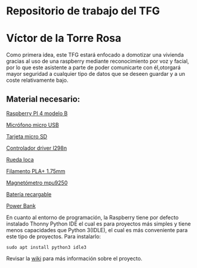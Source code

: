 # Repositorio de trabajo del TFG
# Víctor de la Torre Rosa

Como primera idea, este TFG estará enfocado a domotizar una vivienda
gracias al uso de una raspberry mediante reconocimiento por voz y facial, por lo
que este asistente a parte de poder comunicarte con él,otorgará mayor seguridad 
a cualquier tipo de datos que se deseen guardar y a un coste relativamente bajo.

## Material necesario:

[Raspberry PI 4 modelo B](https://www.amazon.es/Raspberry-Modelo-Cortex-A72-1-50GHz-Bluetooth/dp/B0CJ4XHZ4G/ref=sr_1_1_sspa?__mk_es_ES=%C3%85M%C3%85%C5%BD%C3%95%C3%91&crid=2PC3BKPDGNP9T&dib=eyJ2IjoiMSJ9.JC3sH7yAJO39e093s-s2MB6--RiRzs-pjKdtN28bw4srryrt8yXVd_wlzPO6hZgCq65K9AIH0sEG8kIDFgwSwnUxb_3y7JMFhehZRV-qRK4q7s-8fuFh4BpcBpOn1te7EJRr5AVPRmkBUKH2ti3ZGQohnMS5g0jRL4OfybnpCzHtRZgkbL3BvtNnmg6A5q_bO4v8Zi9Tdfq2Zysh5MiLonG4nbrQSjwAGCp623wJUGLhmTqBmGMq7fRzUz901oXxqFyWpDAWdAaHiye8vOZ3lhnQlDJQ0a11zAcqKcjIi5Q.MRYY3SQNXola7rxlXhBrxfLWnvFT1A1Et7W2cSlP5Eo&dib_tag=se&keywords=RASPBERRY+PI+4&qid=1720372489&s=computers&sprefix=raspberry+pi+4%2Ccomputers%2C125&sr=1-1-spons&sp_csd=d2lkZ2V0TmFtZT1zcF9hdGY&psc=1)  

[Micrófono micro USB](https://www.amazon.es/gp/product/B08BHM9VVW/ref=ox_sc_act_title_1?smid=A19HXCV96LJNAY&psc=1)

[Tarjeta micro SD](https://es.aliexpress.com/item/1005004635543631.html?src=google&src=google&albch=shopping&acnt=439-079-4345&slnk=&plac=&mtctp=&albbt=Google_7_shopping&albagn=888888&isSmbAutoCall=false&needSmbHouyi=false&albcp=18928172568&albag=&trgt=&crea=es1005004635543631&netw=x&device=c&albpg=&albpd=es1005004635543631&gclid=CjwKCAjwjaWoBhAmEiwAXz8DBYf6haE6xSgjybUdS7EWzRFEFk05sSMhARAr1vwOo0HNLKLyF9iLgBoCo6UQAvD_BwE&gclsrc=aw.ds&aff_fcid=3aec91ffbc8a497c9827789aa2d28dc9-1695144512619-01772-UneMJZVf&aff_fsk=UneMJZVf&aff_platform=aaf&sk=UneMJZVf&aff_trace_key=3aec91ffbc8a497c9827789aa2d28dc9-1695144512619-01772-UneMJZVf&terminal_id=30f772f43aff415480e751d9893a0371&afSmartRedirect=y)

[Controlador driver l298n](https://www.amazon.es/OcioDual-Controlador-Motores-Driver-Stepper/dp/B07YNR5KWP/ref=asc_df_B07YNR5KWP/?tag=googshopes-21&linkCode=df0&hvadid=699788246605&hvpos=&hvnetw=g&hvrand=7518927531183041364&hvpone=&hvptwo=&hvqmt=&hvdev=c&hvdvcmdl=&hvlocint=&hvlocphy=1005492&hvtargid=pla-1875528526707&psc=1&mcid=18ec99e215033d9bab88ec609c0d53ed&gad_source=1)

[Rueda loca](https://www.planetaelectronico.com/rueda-loca-para-robot-diy-p-16998.html)

[Filamento PLA+ 1.75mm](https://www.amazon.es/SUNLU-PLA-3D-1-75mm-dimensional/dp/B07W47D4YZ/ref=sr_1_7?adgrpid=56241830615&dib=eyJ2IjoiMSJ9.g7hg6OyKWiLrTanEhk-fKywiKIyOsiKR45ynx-ZTt6r6zbl7amja3D1CtVccgyp-DLGewO5o4y5UaSDSiLOEP9YVyt5wZ2KMSE7lFJ6X2E_NZoHGe7bz33r0Q_iQH_wCeEBZhHDrooyH46gV14oGGYs3YH_goPcVtE8y-ekbCES2ojM8JPz5Ir-DnOyjfCGWTg6ieLfnH2yzscTeS7EHVxVWRNCIhz8EtJ2be_TVIU9Ql2PIqXyTJH4V9ogW1GjcUrAnALJs7PXWhNziALDGNUguiUv66gBt25NyGV8vDKQ.d5SL9a-RmHAiHKj83hFGjjMEGJok65WnPHJJnA4HVms&dib_tag=se&hvadid=685380943437&hvdev=c&hvlocphy=1005492&hvnetw=g&hvqmt=e&hvrand=8207918468773664201&hvtargid=kwd-320431463035&hydadcr=17380_2261118&keywords=plastico%2Bimpresora%2B3d&qid=1720372270&sr=8-7&th=1)

[Magnetómetro mpu9250](https://es.aliexpress.com/item/1005006375372078.html?srcSns=sns_WhatsApp&spreadType=socialShare&bizType=ProductDetail&social_params=60926151217&aff_fcid=5bbd7695bc3f47c398213b0bed5873e6-1735402955029-08760-_EyAmNQg&tt=MG&aff_fsk=_EyAmNQg&shareId=60926151217&businessType=ProductDetail&platform=AE&afSmartRedirect=y&dp=2b4b860b-a2f0-4fb5-9d5d-62c82218616f&af=5f979ce5d915b86bee3f7002&aff_fcid=31461b21089e46b8bbf699b774adaa52-1735402961832-00360-_onukj0T&aff_fsk=_onukj0T&aff_platform=api-new-link-generate&sk=_onukj0T&aff_trace_key=31461b21089e46b8bbf699b774adaa52-1735402961832-00360-_onukj0T&terminal_id=30f772f43aff415480e751d9893a0371&afSmartRedirect=y)

[Batería recargable](https://www.amazon.es/Gecoty%C2%AE-Bater%C3%ADa-recargable-2400mAh-Conector/dp/B091232MQT/ref=asc_df_B091232MQT?mcid=3824920af077376bb9c016f114144a16&tag=googshopes-21&linkCode=df0&hvadid=699849219014&hvpos=&hvnetw=g&hvrand=9518630481831981493&hvpone=&hvptwo=&hvqmt=&hvdev=c&hvdvcmdl=&hvlocint=&hvlocphy=9217611&hvtargid=pla-1238453398530&psc=1&gad_source=1)

[Power Bank](https://www.amazon.es/SLuB-12000mAh-Bateria-Pantalla-Alimentaci%C3%B3n/dp/B0B4RWNZY3?th=1)

En cuanto al entorno de programación, la Raspberry tiene por defecto 
instalado Thonny Python IDE el cual es para proyectos más simples y tiene menos
capacidades que Python 3(IDLE), el cual es más conveniente para este tipo de 
proyectos. Para instalarlo:

```
sudo apt install python3 idle3
``` 

Revisar la [wiki](https://github.com/RoboticsURJC/tfg-vdelatorre/wiki) para más información sobre el proyecto.

